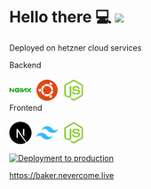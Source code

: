 <h1>
  Hello there 💻
  <img src="https://media.giphy.com/media/hvRJCLFzcasrR4ia7z/giphy.gif" width="30px"/>
</h1>

Deployed on hetzner cloud services

Backend   
<br>
<img src="https://github.com/devicons/devicon/blob/master/icons/nginx/nginx-original.svg" title="nginx" alt="NodeJS" width="40" height="40"/>&nbsp; 
<img src="https://github.com/devicons/devicon/blob/master/icons/ubuntu/ubuntu-plain.svg" title="ubuntu" alt="NodeJS" width="40" height="40"/>&nbsp; 
<img src="https://github.com/devicons/devicon/blob/master/icons/nodejs/nodejs-original.svg" title="ubuntu" alt="NodeJS" width="40" height="40"/>&nbsp; 
<br>
Frontend
<br>
<br>
<img src="https://github.com/devicons/devicon/blob/master/icons/nextjs/nextjs-original.svg" title="nginx" alt="NodeJS" width="40" height="40"/>&nbsp; 
<img src="https://github.com/devicons/devicon/blob/master/icons/tailwindcss/tailwindcss-plain.svg" title="ubuntu" alt="NodeJS" width="40" height="40"/>&nbsp; 
<img src="https://github.com/devicons/devicon/blob/master/icons/nodejs/nodejs-original.svg" title="ubuntu" alt="NodeJS" width="40" height="40"/>&nbsp; 
<br>

[![Deployment to production](https://github.com/NevercomeG/breaking-bakes/actions/workflows/NextCICD.yml/badge.svg)](https://github.com/NevercomeG/breaking-bakes/actions/workflows/NextCICD.yml)

https://baker.nevercome.live
